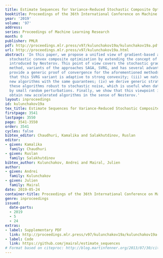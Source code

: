 ```yaml
---
title: Estimate Sequences for Variance-Reduced Stochastic Composite Optimization
booktitle: Proceedings of the 36th International Conference on Machine Learning
year: '2019'
volume: '97'
address: 
series: Proceedings of Machine Learning Research
month: 0
publisher: PMLR
pdf: http://proceedings.mlr.press/v97/kulunchakov19a/kulunchakov19a.pdf
url: http://proceedings.mlr.press/v97/kulunchakov19a.html
abstract: 'In this paper, we propose a unified view of gradient-based algorithms for
  stochastic convex composite optimization by extending the concept of estimate sequence
  introduced by Nesterov. This point of view covers the stochastic gradient descent
  method, variants of the approaches SAGA, SVRG, and has several advantages: (i) we
  provide a generic proof of convergence for the aforementioned methods; (ii) we show
  that this SVRG variant is adaptive to strong convexity; (iii) we naturally obtain
  new algorithms with the same guarantees; (iv) we derive generic strategies to make
  these algorithms robust to stochastic noise, which is useful when data is corrupted
  by small random perturbations. Finally, we show that this viewpoint is useful to
  obtain new accelerated algorithms in the sense of Nesterov.'
layout: inproceedings
id: kulunchakov19a
tex_title: Estimate Sequences for Variance-Reduced Stochastic Composite Optimization
firstpage: 3541
lastpage: 3550
page: 3541-3550
order: 3541
cycles: false
bibtex_editor: Chaudhuri, Kamalika and Salakhutdinov, Ruslan
editor:
- given: Kamalika
  family: Chaudhuri
- given: Ruslan
  family: Salakhutdinov
bibtex_author: Kulunchakov, Andrei and Mairal, Julien
author:
- given: Andrei
  family: Kulunchakov
- given: Julien
  family: Mairal
date: 2019-05-24
container-title: Proceedings of the 36th International Conference on Machine Learning
genre: inproceedings
issued:
  date-parts:
  - 2019
  - 5
  - 24
extras:
- label: Supplementary PDF
  link: http://proceedings.mlr.press/v97/kulunchakov19a/kulunchakov19a-supp.pdf
- label: Code
  link: https://github.com/jmairal/estimate_sequences
# Format based on citeproc: http://blog.martinfenner.org/2013/07/30/citeproc-yaml-for-bibliographies/
---
```

